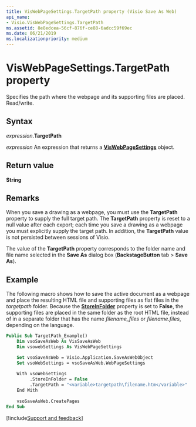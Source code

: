 ```yaml
---
title: VisWebPageSettings.TargetPath property (Visio Save As Web)
api_name:
- Visio.VisWebPageSettings.TargetPath
ms.assetid: 8e8edcea-56cf-876f-ce88-6adcc59f69ec
ms.date: 06/21/2019
ms.localizationpriority: medium
---
```



# VisWebPageSettings.TargetPath property

Specifies the path where the webpage and its supporting files are placed. Read/write.


## Syntax

_expression_.**TargetPath**

_expression_ An expression that returns a **[VisWebPageSettings](Visio.VisWebPageSettings.md)** object.


## Return value

**String**


## Remarks

When you save a drawing as a webpage, you must use the **TargetPath** property to supply the full target path. The **TargetPath** property is reset to a null value after each export; each time you save a drawing as a webpage you must explicitly supply the target path. In addition, the **TargetPath** value is not persisted between sessions of Visio.

The value of the **TargetPath** property corresponds to the folder name and file name selected in the **Save As** dialog box (**BackstageButton** tab > **Save As**).


## Example

The following macro shows how to save the active document as a webpage and place the resulting HTML file and supporting files as flat files in the _targetpath_ folder. Because the **[StoreInFolder](Visio.VisWebPageSettings.StoreInFolder.md)** property is set to **False**, the supporting files are placed in the same folder as the root HTML file, instead of in a separate folder that has the name _filename\_files_ or _filename.files_, depending on the language.

```vb
Public Sub TargetPath_Example()
    Dim vsoSaveAsWeb As VisSaveAsWeb 
    Dim vsowebSettings As VisWebPageSettings

    Set vsoSaveAsWeb = Visio.Application.SaveAsWebObject 
    Set vsoWebSettings = vsoSaveAsWeb.WebPageSettings
 
    With vsoWebSettings
         .StoreInFolder = False
         .TargetPath = "<variable>targetpath\filename.htm</variable>"
    End With
 
    vsoSaveAsWeb.CreatePages 
End Sub
```

[!include[Support and feedback](~/includes/feedback-boilerplate.md)]